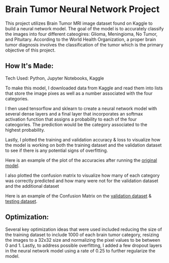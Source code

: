 # Brain Tumor Neural Network Project
This project utilizes Brain Tumor MRI image dataset found on Kaggle to build a neural network model. The goal of the model is to accurately classify the images into four different 
cateogires: Glioma, Meningioma, No Tumor, and Pituitary. According to the World Health Organization, a proper brain tumor diagnosis involves the classification of the tumor which is the primary
objective of this project. 
## How It's Made:
Tech Used: Python, Jupyter Notebooks, Kaggle

To make this model, I downloaded data from Kaggle and read them into lists that store the image pixes as well as a number associated with the four categories. 

I then used tensorflow and sklearn to create a neural network model with several dense layers and a final layer that incorporates an softmax activation function that assigns a probability to each of the four cateogories.
The prediction would be the category associated to the highest probability. 

Lastly, I plotted the training and validation accuracy & loss to visualize how the model is working on both the training dataset and the validation dataset to see if there is any potential signs of overfitting.

Here is an example of the plot of the accuracies after running the [original model](Saved_Plots/Training&ValidationAccuracy.pdf).

I also plotted the confusion matrix to visualize how many of each category was correctly predicted and how many were not for the validation dataset and the additional dataset

Here is an example of the Confusion Matrix on the [validation dataset](Saved_Plots/Confusion_Matrix_ValidationData.pdf.pdf) & [testing dataset](Saved_Plots/Confusion_Matrix_TestingData.pdf.pdf).

## Optimization:

Several key optimization ideas that were used included reducing the size of the training dataset to include 1000 of each brain tumor category, resizing the images to a 32x32 size and normalizing the pixel values to be between 0 and 1. Lastly, to address possible overfitting, I added a few dropout layers in the neural network model using a rate of 0.25 to further regularize the model. 
